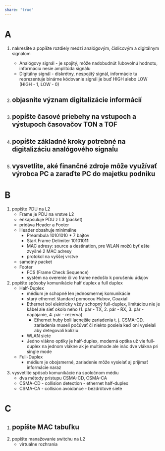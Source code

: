 ```yaml
---
share: "true"
---
```


# A
1. nakreslite a popíšte rozdiely medzi analógovým, číslicovým a digitálnym signálom
	- Analógovy signál - je spojitý, môže nadobudnút ľubovolnú hodnotu, informáciu nesie amplitúda signálu
	- Digitálny signál - diskrétny, nespojitý signál, informácie tu reprezentuje binárne kódovanie signál je buď HIGH alebo LOW (HIGH - 1, LOW - 0)
	
2. objasnite význam digitalizácie informácií
	- 
3. popíšte časové priebehy na vstupoch a výstupoch časovačov TON a TOF
	- 
4. popíšte základné kroky potrebné na digitalizáciu analógového signaĺu
	- 
5. vysvetlite, aké finančné zdroje môže využívať výrobca PC a zaraďte PC do majetku podniku
	- 
# B 
1. popíšte PDU na L2
	- Frame je PDU na vrstve L2
	- enkapsuluje PDU z L3 (packet)
	- pridáva Header a Footer
	- Header obsahuje minimálne
		- Preambula 10101010 * 7 bajtov
		- Start Frame Delimiter 101010**11**
		- MAC adresy: source a destination, pre WLAN možú byť ešte zvyšné 2 MAC adresy
		- protokol na vyššej vrstve
	- samotný packet
	- Footer
		- FCS (Frame Check Sequence)
		- systém na overenie či vo frame nedošlo k porušeniu údajov
2. popíšte spôsoby komunikácie half duplex a full duplex
	- Half-Duplex
		- médium je schopné len jednosmernej komunikácie
		- starý ethernet štandard pomocou Hubov, Coaxial
		- Ethernet bol elektricky vždy schopný full-duplex, limitáciou nie je kábel ale sieť okolo neho (1. pár - TX, 2. pár - RX, 3. pár - napájanie, 4. pár - rezerva)
			- Ethernet huby boli lacnejšie zariadenia t. j. CSMA-CD, zariadenia museli počúvať či niekto posiela keď oni vysielali aby detegovali kolíziu
		- WLAN siete
		- Jedno vlákno optiky je half-duplex, moderná optika už vie full-duplex na jednom vlákne ak je multimode ale inác dve vlákna pri single mode
	- Full-Duplex
		- médium je obojsmerné, zariadenie môže vysielať aj prijímať informácie naraz
3. vysvetlite spôsob komunikácie na spoločnom médiu
	- dva métody prístupu CSMA-CD, CSMA-CA
	- CSMA-CD - collision detection - ethernet half-duplex
	- CSMA-CA - collision avoidance - bezdrôtové siete
# C
1. popíšte MAC tabuľku
	- 
2. popíšte manažovanie switchu na L2
	- virtuálne rozhrania
